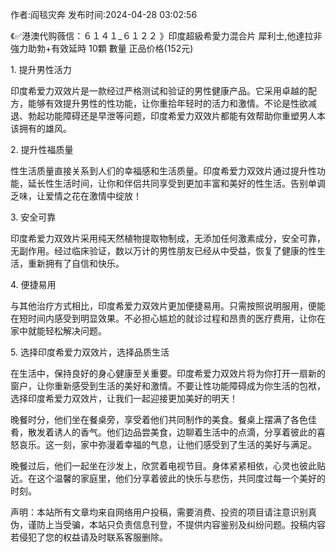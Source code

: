 <p>作者:阎毯灾奔 发布时间:2024-04-28 03:02:56</p>
<p>《✅港澳代购薇信：６１４１_６１２２ 》印度超級希愛力混合片 犀利士,他達拉非 強力助勃+有效延時 10顆 數量 正品价格(152元) </p>
									<p>1. 提升男性活力</p><p></p><p>印度希爱力双效片是一款经过严格测试和验证的男性健康产品。它采用卓越的配方，能够有效提升男性的性功能，让你重拾年轻时的活力和激情。不论是性欲减退、勃起功能障碍还是早泄等问题，印度希爱力双效片都能有效帮助你重塑男人本该拥有的雄风。</p><p></p><p>2. 提升性福质量</p><p></p><p>性生活质量直接关系到人们的幸福感和生活质量。印度希爱力双效片通过提升性功能，延长性生活时间，让你和伴侣共同享受到更加丰富和美好的性生活。告别单调乏味，让爱情之花在激情中绽放！</p><p></p><p>3. 安全可靠</p><p></p><p>印度希爱力双效片采用纯天然植物提取物制成，无添加任何激素成分，安全可靠，无副作用。经过临床验证，数以万计的男性朋友已经从中受益，恢复了健康的性生活，重新拥有了自信和快乐。</p><p></p><p>4. 便捷易用</p><p>与其他治疗方式相比，印度希爱力双效片更加便捷易用。只需按照说明服用，便能在短时间内感受到明显效果。不必担心尴尬的就诊过程和昂贵的医疗费用，让你在家中就能轻松解决问题。</p><p></p><p>5. 选择印度希爱力双效片，选择品质生活</p><p></p><p>在生活中，保持良好的身心健康至关重要。印度希爱力双效片将为你打开一扇新的窗户，让你重新感受到生活的美好和激情。不要让性功能障碍成为你生活的包袱，选择印度希爱力双效片，让我们一起迎接更加美好的明天！</p><p></p><p></p><p></p><p>晚餐时分，他们坐在餐桌旁，享受着他们共同制作的美食。餐桌上摆满了各色佳肴，散发着诱人的香气。他们边品尝美食，边聊着生活中的点滴，分享着彼此的喜怒哀乐。这一刻，家中弥漫着幸福的气息，让他们感受到了生活的美好与满足。</p><p></p><p>晚餐过后，他们一起坐在沙发上，欣赏着电视节目。身体紧紧相依，心灵也彼此贴近。在这个温馨的家庭里，他们分享着彼此的快乐与悲伤，共同度过每一个美好的时刻。</p><p></p>				声明：本站所有文章均来自网络用户投稿，需要消费、投资的项目请注意识别真伪，谨防上当受骗，本站只负责信息刊登，不提供内容鉴别及纠纷问题。投稿内容若侵犯了您的权益请及时联系客服删除。				
